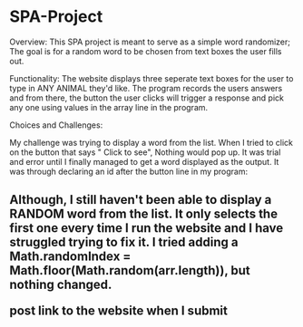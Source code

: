 # SPA-Project
Overview: 
This SPA project is meant to serve as a simple word randomizer; The goal is for a random word to be chosen from text boxes the user fills out. 

Functionality:
The website displays three seperate text boxes for the user to type in ANY ANIMAL they'd like. The program records the users answers 
and from there, the button the user clicks will trigger a response and pick any one using values in the array line in the program.



Choices and Challenges: 

My challenge was trying to display a word from the list. When I tried to click on the button that says " Click to see", 
Nothing would pop up. It was trial and error until I finally managed to get a word displayed as the output.
It was through declaring an id after the button line in my program:
<h2 id = "Output">
  
Although, I still haven't been able to display a RANDOM word from the list. It only selects the first one every time I run the website and I 
have struggled trying to fix it. I tried adding a Math.randomIndex = Math.floor(Math.random(arr.length)), but nothing 
changed. 




post link to the website when I submit 

